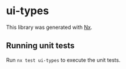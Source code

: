 # ui-types

This library was generated with [Nx](https://nx.dev).

## Running unit tests

Run `nx test ui-types` to execute the unit tests.
